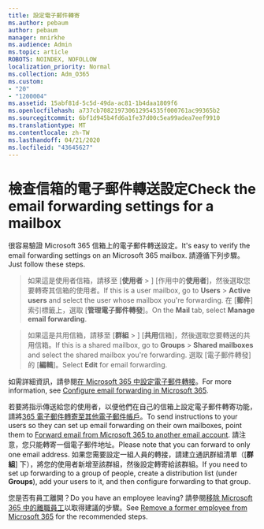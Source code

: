 ```yaml
---
title: 設定電子郵件轉寄
ms.author: pebaum
author: pebaum
manager: mnirkhe
ms.audience: Admin
ms.topic: article
ROBOTS: NOINDEX, NOFOLLOW
localization_priority: Normal
ms.collection: Adm_O365
ms.custom:
- "20"
- "1200004"
ms.assetid: 15abf81d-5c5d-49da-ac81-1b4daa1809f6
ms.openlocfilehash: a737cb708219730612954535f000761ac99365b2
ms.sourcegitcommit: 6bf1d945b4fd6a1fe37d00c5ea99adea7eef9910
ms.translationtype: MT
ms.contentlocale: zh-TW
ms.lasthandoff: 04/21/2020
ms.locfileid: "43645627"
---
```

# <a name="check-the-email-forwarding-settings-for-a-mailbox"></a><span data-ttu-id="9052e-102">檢查信箱的電子郵件轉送設定</span><span class="sxs-lookup"><span data-stu-id="9052e-102">Check the email forwarding settings for a mailbox</span></span>

<span data-ttu-id="9052e-103">很容易驗證 Microsoft 365 信箱上的電子郵件轉送設定。</span><span class="sxs-lookup"><span data-stu-id="9052e-103">It's easy to verify the email forwarding settings on an Microsoft 365 mailbox.</span></span> <span data-ttu-id="9052e-104">請遵循下列步驟。</span><span class="sxs-lookup"><span data-stu-id="9052e-104">Just follow these steps.</span></span>
  
> <span data-ttu-id="9052e-105">如果這是使用者信箱，請移至 [**使用者** \> ] [作用中的**使用者**]，然後選取您要轉寄其信箱的使用者。</span><span class="sxs-lookup"><span data-stu-id="9052e-105">If this is a user mailbox, go to **Users** \> **Active users** and select the user whose mailbox you're forwarding.</span></span> <span data-ttu-id="9052e-106">在 [**郵件**] 索引標籤上，選取 [**管理電子郵件轉發**]。</span><span class="sxs-lookup"><span data-stu-id="9052e-106">On the **Mail** tab, select **Manage email forwarding**.</span></span>

> <span data-ttu-id="9052e-107">如果這是共用信箱，請移至 [**群組** \> ] [**共用**信箱]，然後選取您要轉送的共用信箱。</span><span class="sxs-lookup"><span data-stu-id="9052e-107">If this is a shared mailbox, go to **Groups** \> **Shared mailboxes** and select the shared mailbox you're forwarding.</span></span> <span data-ttu-id="9052e-108">選取 [電子郵件轉發] 的 [**編輯**]。</span><span class="sxs-lookup"><span data-stu-id="9052e-108">Select **Edit** for email forwarding.</span></span>

<span data-ttu-id="9052e-109">如需詳細資訊，請參閱[在 Microsoft 365 中設定電子郵件轉接](https://docs.microsoft.com/office365/admin/email/configure-email-forwarding)。</span><span class="sxs-lookup"><span data-stu-id="9052e-109">For more information, see [Configure email forwarding in Microsoft 365](https://docs.microsoft.com/office365/admin/email/configure-email-forwarding).</span></span>
  
<span data-ttu-id="9052e-110">若要將指示傳送給您的使用者，以便他們在自己的信箱上設定電子郵件轉寄功能，請將[365 電子郵件轉寄至其他電子郵件帳戶](https://support.office.com/article/Forward-email-from-Office-365-to-another-email-account-1ed4ee1e-74f8-4f53-a174-86b748ff6a0e)。</span><span class="sxs-lookup"><span data-stu-id="9052e-110">To send instructions to your users so they can set up email forwarding on their own mailboxes, point them to [Forward email from Microsoft 365 to another email account](https://support.office.com/article/Forward-email-from-Office-365-to-another-email-account-1ed4ee1e-74f8-4f53-a174-86b748ff6a0e).</span></span> <span data-ttu-id="9052e-111">請注意，您只能轉寄一個電子郵件地址。</span><span class="sxs-lookup"><span data-stu-id="9052e-111">Please note that you can forward to only one email address.</span></span> <span data-ttu-id="9052e-112">如果您需要設定一組人員的轉接，請建立通訊群組清單（[**群組**] 下），將您的使用者新增至該群組，然後設定轉寄給該群組。</span><span class="sxs-lookup"><span data-stu-id="9052e-112">If you need to set up forwarding to a group of people, create a distribution list (under **Groups**), add your users to it, and then configure forwarding to that group.</span></span>
  
<span data-ttu-id="9052e-113">您是否有員工離開？</span><span class="sxs-lookup"><span data-stu-id="9052e-113">Do you have an employee leaving?</span></span> <span data-ttu-id="9052e-114">請參閱[移除 Microsoft 365 中的離職員工](https://docs.microsoft.com/office365/admin/add-users/remove-former-employee)以取得建議的步驟。</span><span class="sxs-lookup"><span data-stu-id="9052e-114">See [Remove a former employee from Microsoft 365](https://docs.microsoft.com/office365/admin/add-users/remove-former-employee) for the recommended steps.</span></span>